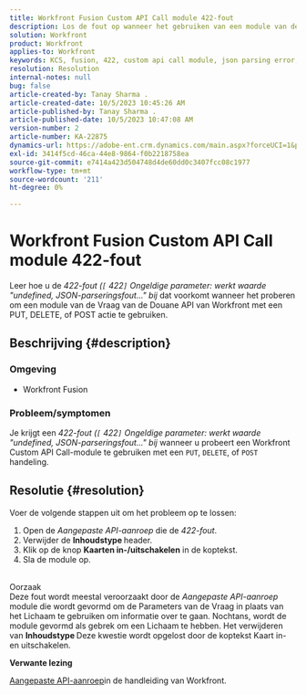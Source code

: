 ```yaml
---
title: Workfront Fusion Custom API Call module 422-fout
description: Los de fout op wanneer het gebruiken van een module van de Vraag van de Douane API van Workfront met een PUT, DELETE, of POST actie.
solution: Workfront
product: Workfront
applies-to: Workfront
keywords: KCS, fusion, 422, custom api call module, json parsing error, workfront
resolution: Resolution
internal-notes: null
bug: false
article-created-by: Tanay Sharma .
article-created-date: 10/5/2023 10:45:26 AM
article-published-by: Tanay Sharma .
article-published-date: 10/5/2023 10:47:08 AM
version-number: 2
article-number: KA-22875
dynamics-url: https://adobe-ent.crm.dynamics.com/main.aspx?forceUCI=1&pagetype=entityrecord&etn=knowledgearticle&id=54b5994a-6c63-ee11-be6e-6045bd006e5a
exl-id: 3414f5cd-46ca-44e8-9864-f0b2218758ea
source-git-commit: e7414a423d504748d4de60dd0c3407fcc08c1977
workflow-type: tm+mt
source-wordcount: '211'
ht-degree: 0%

---
```


# Workfront Fusion Custom API Call module 422-fout


Leer hoe u de *422-fout (`[` 422`]`  Ongeldige parameter: werkt waarde &quot;undefined, JSON-parseringsfout...&quot; bij* dat voorkomt wanneer het proberen om een module van de Vraag van de Douane API van Workfront met een PUT, DELETE, of POST actie te gebruiken.

## Beschrijving {#description}


### Omgeving

- Workfront Fusion




### Probleem/symptomen

Je krijgt een *422-fout (`[` 422`]`  Ongeldige parameter: werkt waarde &quot;undefined, JSON-parseringsfout...&quot; bij* wanneer u probeert een Workfront Custom API Call-module te gebruiken met een `PUT`, `DELETE`, of `POST` handeling.


## Resolutie {#resolution}


Voer de volgende stappen uit om het probleem op te lossen:



1. Open de *Aangepaste API-aanroep* die de *422-fout*.
2. Verwijder de <b>Inhoudstype </b>header.
3. Klik op de knop <b>Kaarten in-/uitschakelen</b> in de koptekst.
4. Sla de module op.

<br>Oorzaak<br>
Deze fout wordt meestal veroorzaakt door de *Aangepaste API-aanroep* module die wordt gevormd om de Parameters van de Vraag in plaats van het Lichaam te gebruiken om informatie over te gaan. Nochtans, wordt de module gevormd als gebrek om een Lichaam te hebben. Het verwijderen van <b>Inhoudstype </b>Deze kwestie wordt opgelost door de koptekst Kaart in- en uitschakelen.



<b>Verwante lezing</b>

[Aangepaste API-aanroep](https://experienceleague.adobe.com/docs/workfront/using/adobe-workfront-fusion/fusion-apps-and-modules/workfront-modules.html#::text=%C2%A0Create%20Record-,Custom%20API%20Call,-Delete%20Record)in de handleiding van Workfront.
